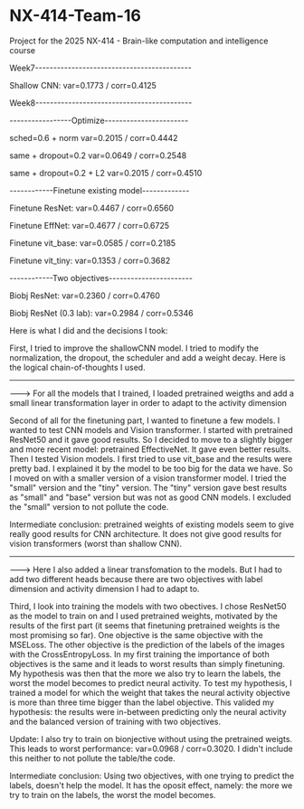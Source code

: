 # NX-414-Team-16
Project for the 2025 NX-414 - Brain-like computation and intelligence course


Week7-------------------------------------------

Shallow CNN:            var=0.1773 / corr=0.4125

Week8-------------------------------------------

-----------------Optimize-----------------------

sched=0.6 + norm        var=0.2015 / corr=0.4442

same + dropout=0.2      var=0.0649 / corr=0.2548

same + dropout=0.2 + L2 var=0.2015 / corr=0.4510

------------Finetune existing model-------------

Finetune ResNet:        var=0.4467 / corr=0.6560

Finetune EffNet:        var=0.4677 / corr=0.6725

Finetune vit_base:      var=0.0585 / corr=0.2185

Finetune vit_tiny:      var=0.1353 / corr=0.3682

------------Two objectives-----------------------

Biobj ResNet:           var=0.2360 / corr=0.4760

Biobj ResNet (0.3 lab): var=0.2984 / corr=0.5346


Here is what I did and the decisions I took: 

First, I tried to improve the shallowCNN model. I tried to modify the normalization, the dropout, the scheduler and add a weight decay. Here is the logical chain-of-thoughts I used.

----------------------------------------------

---> For all the models that I trained, I loaded pretrained weigths and add a small linear transformation layer in order to adapt to the activity dimension

Second of all for the finetuning part, I wanted to finetune a few models. I wanted to test CNN models and Vision transformer. I started with pretrained ResNet50 and it gave good results. So I decided to move to a slightly bigger and more recent model: pretrained EffectiveNet. It gave even better results. Then I tested Vision models. I first tried to use vit_base and the results were pretty bad. I explained it by the model to be too big for the data we have. So I moved on with a smaller version of a vision transformer model. I tried the "small" version and the "tiny" version. The "tiny" version gave best results as "small" and "base" version but was not as good CNN models. I excluded the "small" version to not pollute the code.

Intermediate conclusion: pretrained weights of existing models seem to give really good results for CNN architecture. It does not give good results for vision transformers (worst than shallow CNN).

----------------------------------------------

---> Here I also added a linear transfomation to the models. But I had to add two different heads because there are two objectives with label dimension and activity dimension I had to adapt to. 

Third, I look into training the models with two obectives. I chose ResNet50 as the model to train on and I used pretrained weights, motivated by the results of the first part (it seems that finetuning pretrained weights is the most promising so far). One objective is the same objective with the MSELoss. The other objective is the prediction of the labels of the images with the CrossEntropyLoss. In my first training the importance of both objectives is the same and it leads to worst results than simply finetuning. My hypothesis was then that the more we also try to learn the labels, the worst the model becomes to predict neural activity. To test my hypothesis, I trained a model for which the weight that takes the neural activity objective is more than three time bigger than the label objective. This valided my hypothesis: the results were in-between predicting only the neural activity and the balanced version of training with two objectives. 

Update: I also try to train on bionjective without using the pretrained weigts. This leads to worst performance: var=0.0968 / corr=0.3020. I didn't include this neither to not pollute the table/the code.

Intermediate conclusion: Using two objectives, with one trying to predict the labels, doesn't help the model. It has the oposit effect, namely: the more we try to train on the labels, the worst the model becomes.

